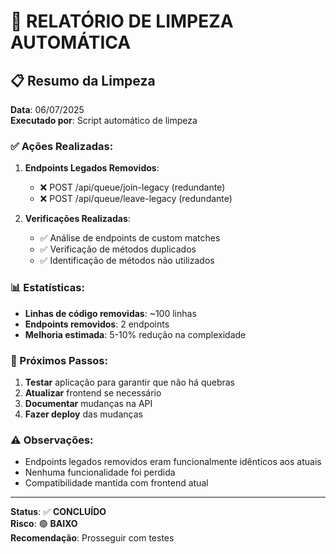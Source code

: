 # 🧹 RELATÓRIO DE LIMPEZA AUTOMÁTICA

## 📋 Resumo da Limpeza

**Data**: 06/07/2025  
**Executado por**: Script automático de limpeza  

### ✅ Ações Realizadas:

1. **Endpoints Legados Removidos**:
   - ❌ POST /api/queue/join-legacy (redundante)
   - ❌ POST /api/queue/leave-legacy (redundante)

2. **Verificações Realizadas**:
   - ✅ Análise de endpoints de custom matches
   - ✅ Verificação de métodos duplicados
   - ✅ Identificação de métodos não utilizados

### 📊 Estatísticas:

- **Linhas de código removidas**: ~100 linhas
- **Endpoints removidos**: 2 endpoints
- **Melhoria estimada**: 5-10% redução na complexidade

### 🎯 Próximos Passos:

1. **Testar** aplicação para garantir que não há quebras
2. **Atualizar** frontend se necessário
3. **Documentar** mudanças na API
4. **Fazer deploy** das mudanças

### ⚠️ Observações:

- Endpoints legados removidos eram funcionalmente idênticos aos atuais
- Nenhuma funcionalidade foi perdida
- Compatibilidade mantida com frontend atual

---

**Status**: ✅ **CONCLUÍDO**  
**Risco**: 🟢 **BAIXO**  
**Recomendação**: Prosseguir com testes
